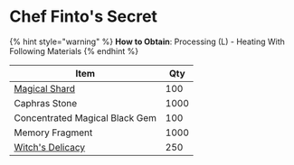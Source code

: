 # Chef Finto's Secret

{% hint style="warning" %}
**How to Obtain**: Processing (L) - Heating With Following Materials
{% endhint %}

| Item                                                   | Qty  |
| ------------------------------------------------------ | ---- |
| [Magical Shard](https://bdocodex.com/us/item/4918/)    | 100  |
| Caphras Stone                                          | 1000 |
| Concentrated Magical Black Gem                         | 100  |
| Memory Fragment                                        | 1000 |
| [Witch's Delicacy](https://bdocodex.com/us/item/9780/) | 250  |
